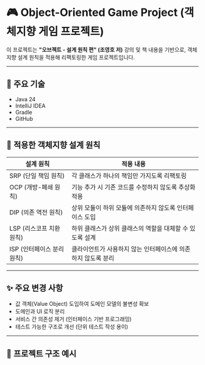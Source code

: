 # 🎮 Object-Oriented Game Project (객체지향 게임 프로젝트)

이 프로젝트는 **"오브젝트 - 설계 원칙 편" (조영호 저)** 강의 및 책 내용을 기반으로, 객체지향 설계 원칙을 적용해 리팩토링한 게임 프로젝트입니다.

---

## 🔧 주요 기술

- Java 24
- IntelliJ IDEA
- Gradle
- GitHub

---

## 🧱 적용한 객체지향 설계 원칙

| 설계 원칙 | 적용 내용 |
|-----------|-----------|
| SRP (단일 책임 원칙) | 각 클래스가 하나의 책임만 가지도록 리팩토링 |
| OCP (개방-폐쇄 원칙) | 기능 추가 시 기존 코드를 수정하지 않도록 추상화 적용 |
| DIP (의존 역전 원칙) | 상위 모듈이 하위 모듈에 의존하지 않도록 인터페이스 도입 |
| LSP (리스코프 치환 원칙) | 하위 클래스가 상위 클래스의 역할을 대체할 수 있도록 설계 |
| ISP (인터페이스 분리 원칙) | 클라이언트가 사용하지 않는 인터페이스에 의존하지 않도록 분리 |

---

## ✨ 주요 변경 사항

- 값 객체(Value Object) 도입하여 도메인 모델의 불변성 확보
- 도메인과 UI 로직 분리
- 서비스 간 의존성 제거 (인터페이스 기반 프로그래밍)
- 테스트 가능한 구조로 개선 (단위 테스트 작성 용이)

---

## 📁 프로젝트 구조 예시
